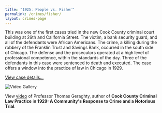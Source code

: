 ```yaml
---
title: "1925: People vs. Fisher"
permalink: /crimes/fisher/
layout: crimes-page
---
```


This was one of the first cases tried in the new Cook County criminal court building at 26th and California Street. The victim, a bank security guard, and all of the defendants were African Americans. The crime, a killing during the robbery of the Franklin Trust and Savings Bank, occurred in the south side of Chicago. The defense and the prosecutors operated at a high level of professional competence, within the standards of the day. Three of the defendants in this case were sentenced to death and executed. The case offers a window into the practice of law in Chicago in 1929.

[View case details...](/database/7722/)

![Video Gallery]()

View [video](/gallery/) of Professor Thomas Geraghty, author of **Cook County Criminal Law Practice in 1929: A Community's Response to Crime and a Notorious Trial**.
